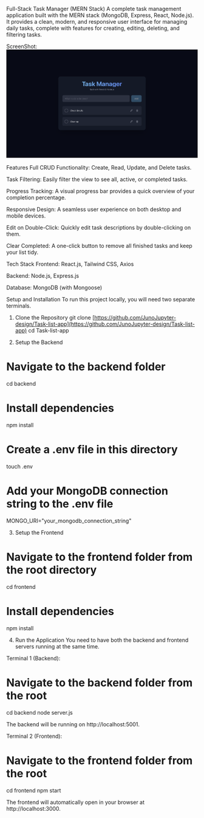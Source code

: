 Full-Stack Task Manager (MERN Stack)
A complete task management application built with the MERN stack (MongoDB, Express, React, Node.js). It provides a clean, modern, and responsive user interface for managing daily tasks, complete with features for creating, editing, deleting, and filtering tasks.

ScreenShot:
![Task List App Screenshot](./frontend/public/task-list-screenshot.png)

Features
Full CRUD Functionality: Create, Read, Update, and Delete tasks.

Task Filtering: Easily filter the view to see all, active, or completed tasks.

Progress Tracking: A visual progress bar provides a quick overview of your completion percentage.

Responsive Design: A seamless user experience on both desktop and mobile devices.

Edit on Double-Click: Quickly edit task descriptions by double-clicking on them.

Clear Completed: A one-click button to remove all finished tasks and keep your list tidy.

Tech Stack
Frontend: React.js, Tailwind CSS, Axios

Backend: Node.js, Express.js

Database: MongoDB (with Mongoose)

Setup and Installation
To run this project locally, you will need two separate terminals.


1. Clone the Repository
git clone [https://github.com/JunoJupyter-design/Task-list-app](https://github.com/JunoJupyter-design/Task-list-app)
cd Task-list-app


2. Setup the Backend
# Navigate to the backend folder
cd backend

# Install dependencies
npm install

# Create a .env file in this directory
touch .env

# Add your MongoDB connection string to the .env file
MONGO_URI="your_mongodb_connection_string"


3. Setup the Frontend
# Navigate to the frontend folder from the root directory
cd frontend

# Install dependencies
npm install


4. Run the Application
You need to have both the backend and frontend servers running at the same time.

Terminal 1 (Backend):

# Navigate to the backend folder from the root
cd backend
node server.js

The backend will be running on http://localhost:5001.

Terminal 2 (Frontend):

# Navigate to the frontend folder from the root
cd frontend
npm start

The frontend will automatically open in your browser at http://localhost:3000.
